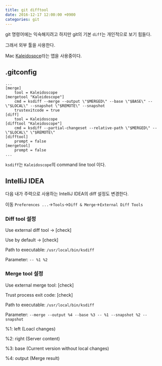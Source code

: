 ```yaml
---
title: git difftool
date: 2016-12-17 12:00:00 +0900
categories: git
---
```


git 명령어에는 익숙해지려고 하지만 git의 기본 `diff`는 개인적으로 보기 힘들다.

그래서 외부 툴을 사용한다.

Mac [Kaleidospce](http://www.kaleidoscopeapp.com/)라는 앱을 사용중이다.

## .gitconfig
```
...
[merge]
	tool = Kaleidoscope
[mergetool "Kaleidoscope"]
	cmd = ksdiff --merge --output \"$MERGED\" --base \"$BASE\" -- \"$LOCAL\" --snapshot \"$REMOTE\" --snapshot
	trustexitcode = true
[diff]
	tool = Kaleidoscope
[difftool "Kaleidoscope"]
	cmd = ksdiff --partial-changeset --relative-path \"$MERGED\" -- \"$LOCAL\" \"$REMOTE\"
[difftool]
	prompt = false
[mergetool]
	prompt = false
...
```

`ksdiff`는 `Kaleidoscope`의 command line tool 이다.

## IntelliJ IDEA

다음 내가 주력으로 사용하는 IntelliJ IDEA의 diff 설정도 변경한다.

이동 `Preferences ...`->`Tools`->`Diff & Merge`->`External Diff Tools`


### Diff tool 설정

Use external diff tool -> [check]

Use by default -> [check]

Path to executable: `/usr/local/bin/ksdiff`

Parameter: `-- %1 %2`

### Merge tool 설정

Use external merge tool: [check]

Trust process exit code: [check]

Path to executable: `/usr/local/bin/ksdiff`

Parameter: `--merge --output %4 --base %3 -- %1 --snapshot %2 --snapshot`


%1: left (Loacl changes)

%2: right (Server content)

%3: base (Current version without local changes)

%4: output (Merge result)




